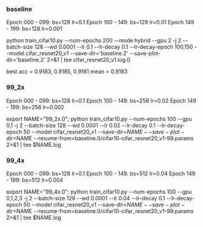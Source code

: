 ### baseline

Epoch 000 - 099: bs=128 lr=0.1
Epoch 100 - 149: bs=128 lr=0.01
Epoch 149 - 199: bs=128 lr=0.001

python train_cifar10.py --num-epochs 200 --mode hybrid --gpu 2 -j 2 --batch-size 128 --wd 0.0001 --lr 0.1 --lr-decay 0.1 --lr-decay-epoch 100,150 --model cifar_resnet20_v1 --save-dir='baseline.2' --save-plot-dir='baseline.2'  2>&1 | tee cifar_resnet20_v1.log.0

best acc = 0.9183, 0.9185, 0.9181
mean = 0.9183

### 99_2x

Epoch 000 - 099: bs=128 lr=0.1
Epoch 100 - 149: bs=256 lr=0.02
Epoch 149 - 199: bs=256 lr=0.002

export NAME="99_2x.0"; python train_cifar10.py --num-epochs 100 --gpu 0,1 -j 2 --batch-size 128 --wd 0.0001 --lr 0.02 --lr-decay 0.1 --lr-decay-epoch 50 --model cifar_resnet20_v1 --save-dir=$NAME --save-plot-dir=$NAME --resume-from=baseline.0/cifar10-cifar_resnet20_v1-99.params 2>&1 | tee $NAME.log

### 99_4x

Epoch 000 - 099: bs=128 lr=0.1
Epoch 100 - 149: bs=512 lr=0.04
Epoch 149 - 199: bs=512 lr=0.004

export NAME="99_4x.0"; python train_cifar10.py --num-epochs 100 --gpu 0,1,2,3 -j 2 --batch-size 128 --wd 0.0001 --lr 0.04 --lr-decay 0.1 --lr-decay-epoch 50 --model cifar_resnet20_v1 --save-dir=$NAME --save-plot-dir=$NAME --resume-from=baseline.0/cifar10-cifar_resnet20_v1-99.params 2>&1 | tee $NAME.log
